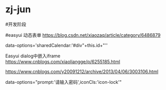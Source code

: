 # zj-jun
#开发阶段

#easyui 动态表单
https://blog.csdn.net/xiaozaq/article/category/6486879

data-options='sharedCalendar:'#div"+this.id+"''

Easyui dialog中嵌入iframe
https://www.cnblogs.com/xiaoliangge/p/6255185.html

https://www.cnblogs.com/y20091212/archive/2013/04/06/3003106.html

data-options="prompt:'请输入密码',iconCls:'icon-lock'"

